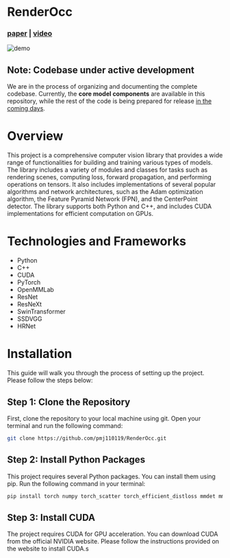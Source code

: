 # RenderOcc

### [paper](https://arxiv.org/abs/2309.09502) | [video](https://www.youtube.com/watch?v=UcdXM3FNLAc)

![demo](assets/demo.gif)

## Note: Codebase under active development

We are in the process of organizing and documenting the complete codebase. Currently, the **core model components** are available in this repository, while the rest of the code is being prepared for release <u>in the coming days</u>.

# Overview

This project is a comprehensive computer vision library that provides a wide range of functionalities for building and training various types of models. The library includes a variety of modules and classes for tasks such as rendering scenes, computing loss, forward propagation, and performing operations on tensors. It also includes implementations of several popular algorithms and network architectures, such as the Adam optimization algorithm, the Feature Pyramid Network (FPN), and the CenterPoint detector. The library supports both Python and C++, and includes CUDA implementations for efficient computation on GPUs.

# Technologies and Frameworks

- Python
- C++
- CUDA
- PyTorch
- OpenMMLab
- ResNet
- ResNeXt
- SwinTransformer
- SSDVGG
- HRNet


# Installation

This guide will walk you through the process of setting up the project. Please follow the steps below:

## Step 1: Clone the Repository

First, clone the repository to your local machine using git. Open your terminal and run the following command:

```bash
git clone https://github.com/pmj110119/RenderOcc.git
```

## Step 2: Install Python Packages

This project requires several Python packages. You can install them using pip. Run the following command in your terminal:

```bash
pip install torch numpy torch_scatter torch_efficient_distloss mmdet mmcv cv2 pybind11
```

## Step 3: Install CUDA

The project requires CUDA for GPU acceleration. You can download CUDA from the official NVIDIA website. Please follow the instructions provided on the website to install CUDA.s
